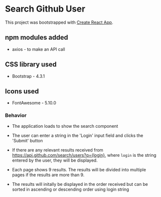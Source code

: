 # Search Github User

This project was bootstrapped with [Create React App](https://github.com/facebook/create-react-app).

## npm modules added

* axios - to make an API call

## CSS library used

* Bootstrap - 4.3.1

## Icons used

* FontAwesome - 5.10.0

### Behavior

* The application loads to show the search component

* The user can enter a string in the 'Login' input field and clicks the 'Submit' button

* If there are any relevant results received from https://api.github.com/search/users?q={login}, where `login` is the string entered by the user,
  they will be displayed.

* Each page shows 9 results. The results will be divided into multiple pages if the results are more than 9.

* The results will initally be displayed in the order received but can be sorted in ascending or descending order using login string
